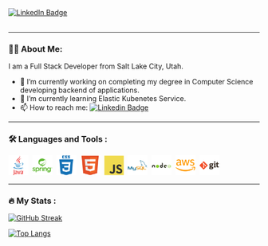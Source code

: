 
<div id="badges">
  <a href="https://www.linkedin.com/in/oliver-mclane-08304a202/">
    <img src="https://img.shields.io/badge/LinkedIn-blue?style=for-the-badge&logo=linkedin&logoColor=white" alt="LinkedIn Badge"/>
  </a>
</div>
<img src="https://komarev.com/ghpvc/?username=olivermclane&style=flat-square&color=blue&text-align=center" alt=""/>

---

### 👨‍💻 About Me:
I am a Full Stack Developer from Salt Lake City, Utah.

- 🔭 I’m currently working on completing my degree in Computer Science developing backend of applications.
- 🌱 I’m currently learning Elastic Kubenetes Service.
- 📫 How to reach me: [![Linkedin Badge](https://img.shields.io/badge/-olivermclane-blue?style=flat&logo=Linkedin&logoColor=white)](https://www.linkedin.com/in/oliver-mclane-08304a202/)

---
### :hammer_and_wrench: Languages and Tools :
<div>
  <img src="https://github.com/devicons/devicon/blob/master/icons/java/java-original-wordmark.svg" title="Java" alt="Java" width="40" height="40"/>&nbsp;
  <img src="https://github.com/devicons/devicon/blob/master/icons/spring/spring-original-wordmark.svg" title="Spring" alt="Spring" width="40" height="40"/>&nbsp;
  <img src="https://github.com/devicons/devicon/blob/master/icons/css3/css3-plain-wordmark.svg"  title="CSS3" alt="CSS" width="40" height="40"/>&nbsp;
  <img src="https://github.com/devicons/devicon/blob/master/icons/html5/html5-original.svg" title="HTML5" alt="HTML" width="40" height="40"/>&nbsp;
  <img src="https://github.com/devicons/devicon/blob/master/icons/javascript/javascript-original.svg" title="JavaScript" alt="JavaScript" width="40" height="40"/>&nbsp;
  <img src="https://github.com/devicons/devicon/blob/master/icons/mysql/mysql-original-wordmark.svg" title="MySQL"  alt="MySQL" width="40" height="40"/>&nbsp;
  <img src="https://github.com/devicons/devicon/blob/master/icons/nodejs/nodejs-original-wordmark.svg" title="NodeJS" alt="NodeJS" width="40" height="40"/>&nbsp;
  <img src="https://github.com/devicons/devicon/blob/master/icons/amazonwebservices/amazonwebservices-plain-wordmark.svg" title="AWS" alt="AWS" width="40" height="40"/>&nbsp;
  <img src="https://github.com/devicons/devicon/blob/master/icons/git/git-original-wordmark.svg" title="Git" **alt="Git" width="40" height="40"/>
</div>

--- 

### :fire: My Stats :

[![GitHub Streak](http://github-readme-streak-stats.herokuapp.com?user=olivermclane&theme=dark&background=000000)](https://git.io/streak-stats)

[![Top Langs](https://github-readme-stats.vercel.app/api/top-langs/?username=olivermclane&layout=compact&theme=vision-friendly-dark)](https://github.com/anuraghazra/github-readme-stats)

